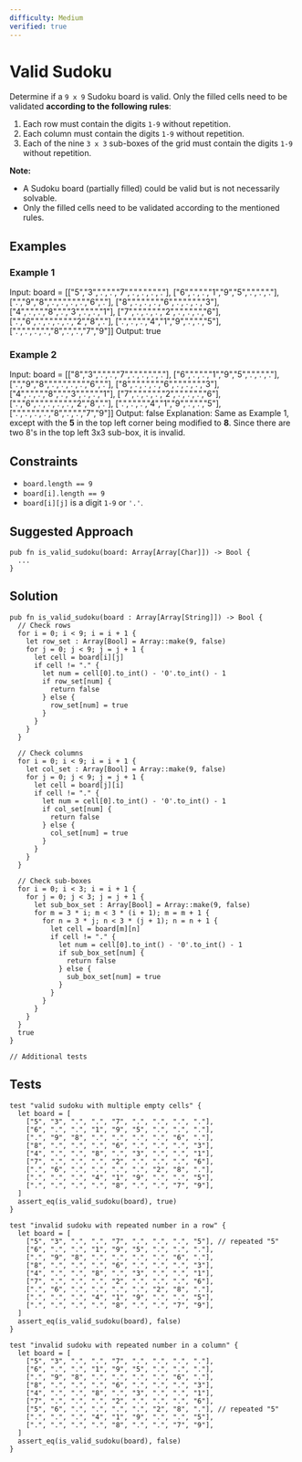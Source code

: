 ```yaml
---
difficulty: Medium
verified: true
---
```


# Valid Sudoku

Determine if a `9 x 9` Sudoku board is valid. Only the filled cells need to be validated **according to the following rules**:

1. Each row must contain the digits `1-9` without repetition.
2. Each column must contain the digits `1-9` without repetition.
3. Each of the nine `3 x 3` sub-boxes of the grid must contain the digits `1-9` without repetition.

**Note:**

- A Sudoku board (partially filled) could be valid but is not necessarily solvable.
- Only the filled cells need to be validated according to the mentioned rules.

## Examples

### Example 1

Input: board =
[["5","3",".",".","7",".",".",".","."],
 ["6",".",".","1","9","5",".",".","."],
 [".","9","8",".",".",".",".","6","."],
 ["8",".",".",".","6",".",".",".","3"],
 ["4",".",".","8",".","3",".",".","1"],
 ["7",".",".",".","2",".",".",".","6"],
 [".","6",".",".",".",".","2","8","."],
 [".",".",".","4","1","9",".",".","5"],
 [".",".",".",".","8",".",".","7","9"]]
Output: true

### Example 2

Input: board =
[["8","3",".",".","7",".",".",".","."],
 ["6",".",".","1","9","5",".",".","."],
 [".","9","8",".",".",".",".","6","."],
 ["8",".",".",".","6",".",".",".","3"],
 ["4",".",".","8",".","3",".",".","1"],
 ["7",".",".",".","2",".",".",".","6"],
 [".","6",".",".",".",".","2","8","."],
 [".",".",".","4","1","9",".",".","5"],
 [".",".",".",".","8",".",".","7","9"]]
Output: false
Explanation: Same as Example 1, except with the **5** in the top left corner being modified to **8**. Since there are two 8's in the top left 3x3 sub-box, it is invalid.

## Constraints

- `board.length == 9`
- `board[i].length == 9`
- `board[i][j]` is a digit `1-9` or `'.'`.

## Suggested Approach

```mbt nocheck
pub fn is_valid_sudoku(board: Array[Array[Char]]) -> Bool {
  ...
}
```

## Solution

```mbt
pub fn is_valid_sudoku(board : Array[Array[String]]) -> Bool {
  // Check rows
  for i = 0; i < 9; i = i + 1 {
    let row_set : Array[Bool] = Array::make(9, false)
    for j = 0; j < 9; j = j + 1 {
      let cell = board[i][j]
      if cell != "." {
        let num = cell[0].to_int() - '0'.to_int() - 1
        if row_set[num] {
          return false
        } else {
          row_set[num] = true
        }
      }
    }
  }

  // Check columns
  for i = 0; i < 9; i = i + 1 {
    let col_set : Array[Bool] = Array::make(9, false)
    for j = 0; j < 9; j = j + 1 {
      let cell = board[j][i]
      if cell != "." {
        let num = cell[0].to_int() - '0'.to_int() - 1
        if col_set[num] {
          return false
        } else {
          col_set[num] = true
        }
      }
    }
  }

  // Check sub-boxes
  for i = 0; i < 3; i = i + 1 {
    for j = 0; j < 3; j = j + 1 {
      let sub_box_set : Array[Bool] = Array::make(9, false)
      for m = 3 * i; m < 3 * (i + 1); m = m + 1 {
        for n = 3 * j; n < 3 * (j + 1); n = n + 1 {
          let cell = board[m][n]
          if cell != "." {
            let num = cell[0].to_int() - '0'.to_int() - 1
            if sub_box_set[num] {
              return false
            } else {
              sub_box_set[num] = true
            }
          }
        }
      }
    }
  }
  true
}

// Additional tests
```

## Tests

```moonbit
test "valid sudoku with multiple empty cells" {
  let board = [
    ["5", "3", ".", ".", "7", ".", ".", ".", "."],
    ["6", ".", ".", "1", "9", "5", ".", ".", "."],
    [".", "9", "8", ".", ".", ".", ".", "6", "."],
    ["8", ".", ".", ".", "6", ".", ".", ".", "3"],
    ["4", ".", ".", "8", ".", "3", ".", ".", "1"],
    ["7", ".", ".", ".", "2", ".", ".", ".", "6"],
    [".", "6", ".", ".", ".", ".", "2", "8", "."],
    [".", ".", ".", "4", "1", "9", ".", ".", "5"],
    [".", ".", ".", ".", "8", ".", ".", "7", "9"],
  ]
  assert_eq(is_valid_sudoku(board), true)
}

test "invalid sudoku with repeated number in a row" {
  let board = [
    ["5", "3", ".", ".", "7", ".", ".", ".", "5"], // repeated "5"
    ["6", ".", ".", "1", "9", "5", ".", ".", "."],
    [".", "9", "8", ".", ".", ".", ".", "6", "."],
    ["8", ".", ".", ".", "6", ".", ".", ".", "3"],
    ["4", ".", ".", "8", ".", "3", ".", ".", "1"],
    ["7", ".", ".", ".", "2", ".", ".", ".", "6"],
    [".", "6", ".", ".", ".", ".", "2", "8", "."],
    [".", ".", ".", "4", "1", "9", ".", ".", "5"],
    [".", ".", ".", ".", "8", ".", ".", "7", "9"],
  ]
  assert_eq(is_valid_sudoku(board), false)
}

test "invalid sudoku with repeated number in a column" {
  let board = [
    ["5", "3", ".", ".", "7", ".", ".", ".", "."],
    ["6", ".", ".", "1", "9", "5", ".", ".", "."],
    [".", "9", "8", ".", ".", ".", ".", "6", "."],
    ["8", ".", ".", ".", "6", ".", ".", ".", "3"],
    ["4", ".", ".", "8", ".", "3", ".", ".", "1"],
    ["7", ".", ".", ".", "2", ".", ".", ".", "6"],
    ["5", "6", ".", ".", ".", ".", "2", "8", "."], // repeated "5"
    [".", ".", ".", "4", "1", "9", ".", ".", "5"],
    [".", ".", ".", ".", "8", ".", ".", "7", "9"],
  ]
  assert_eq(is_valid_sudoku(board), false)
}
```
